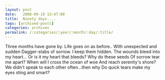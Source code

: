 ```yaml
---
layout: post
date:	2008-09-19 13:47:00
title:  Ninety days....
tags: [archived-posts]
categories: archives
permalink: /:categories/:year/:month/:day/:title/
---
```

Three months have gone by.
Life goes on as before..
With unexpected and sudden
Dagger-stabs of sorrow.
I keep them hidden.
The wounds bleed into my heart...
Or is it my heart that bleeds?
Why do these seeds
Of sorrow tear me apart?
When will I cross the ocean of woe
And reach serenity's shore?
We didn't speak to each other often...then why
Do quick tears make my eyes sting and smart?
